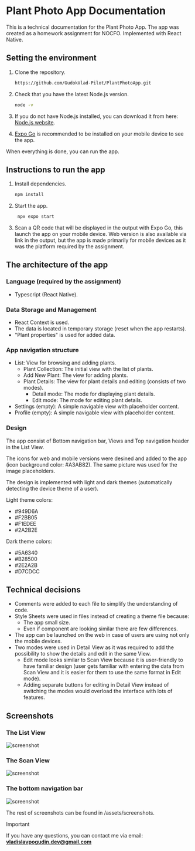 # Plant Photo App Documentation

This is a technical documentation for the Plant Photo App.
The app was created as a homework assignment for NOCFO.
Implemented with React Native.

## Setting the environment

1. Clone the repository.

   ```bash
   https://github.com/GudokVlad-Pilot/PlantPhotoApp.git
   ```

2. Check that you have the latest Node.js version.

   ```bash
   node -v
   ```

3. If you do not have Node.js installed, you can download it from here: [Node.js website](https://nodejs.org/en).

4. [Expo Go](https://expo.dev/go) is recommended to be installed on your mobile device to see the app.

When everything is done, you can run the app.

## Instructions to run the app

1. Install dependencies.

   ```bash
   npm install
   ```

2. Start the app.

   ```bash
    npx expo start
   ```

3. Scan a QR code that will be displayed in the output with Expo Go, this launch the app on your mobile device. Web version is also available via link in the output, but the app is made primarily for mobile devices as it was the platform required by the assignment.

## The architecture of the app

### Language (required by the assignment)

- Typescript (React Native).

### Data Storage and Management

- React Context is used.
- The data is located in temporary storage (reset when the app restarts).
- "Plant properties" is used for added data.

### App navigation structure

- List: View for browsing and adding plants.
  - Plant Collection: The initial view with the list of plants.
  - Add New Plant: The view for adding plants.
  - Plant Details: The view for plant details and editing (consists of two modes).
    - Detail mode: The mode for displaying plant details.
    - Edit mode: The mode for editing plant details.
- Settings (empty): A simple navigable view with placeholder content.
- Profile (empty): A simple navigable view with placeholder content.

### Design

The app consist of Bottom navigation bar, Views and Top navigation header in the List View.

The icons for web and mobile versions were desined and added to the app (icon background color: #A3AB82). The same picture was used for the image placeholders.

The design is implemented with light and dark themes (automatically detecting the device theme of a user).

Light theme colors: 

- #949D6A
- #F2BB05
- #F1EDEE
- #2A2B2E


Dark theme colors:

- #5A6340
- #B28500
- #2E2A2B
- #D7CDCC

## Technical decisions

- Comments were added to each file to simplify the understanding of code.
- Style Sheets were used in files instead of creating a theme file because: 
  - The app small size.
  - Even if component are looking similar there are few differences.
- The app can be launched on the web in case of users are using not only the mobile devices.
- Two modes were used in Detail View as it was required to add the possibility to show the details and edit in the same View.
  - Edit mode looks similar to Scan View because it is user-friendly to have familiar design (user gets familiar with entering the data from Scan View and it is easier for them to use the same format in Edit mode).
  - Adding separate buttons for editing in Detail View instead of switching the modes would overload the interface with lots of features. 

## Screenshots

### The List View
![screenshot](/assets/screenshots/list_view.jpg)

### The Scan View
![screenshot](/assets/screenshots/scan_view.jpg)

### The bottom navigation bar
![screenshot](/assets/screenshots/bottom_navigation_bar.jpg)

The rest of screenshots can be found in /assets/screenshots.

> [!IMPORTANT]

If you have any questions, you can contact me via email: **vladislavpogudin.dev@gmail.com**